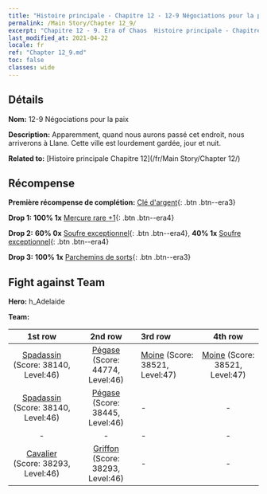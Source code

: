 ```yaml
---
title: "Histoire principale - Chapitre 12 - 12-9 Négociations pour la paix"
permalink: /Main Story/Chapter 12_9/
excerpt: "Chapitre 12 - 9. Era of Chaos  Histoire principale - Chapitre 12_9. 12-9 Négociations pour la paix"
last_modified_at: 2021-04-22
locale: fr
ref: "Chapter 12_9.md"
toc: false
classes: wide
---
```


## Détails

 **Nom:** 12-9 Négociations pour la paix

 **Description:** Apparemment, quand nous aurons passé cet endroit, nous arriverons à Llane. Cette ville est lourdement gardée, jour et nuit.

 **Related to:** [Histoire principale Chapitre 12](/fr/Main Story/Chapter 12/)

## Récompense

 **Première récompense de complétion:** [Clé d'argent](/ItemsFR/con_693/){: .btn .btn--era3}

 **Drop 1:** **100% 1x** [Mercure rare +1](/ItemsFR/mat_42/){: .btn .btn--era4}

 **Drop 2:** **60% 0x** [Soufre exceptionnel](/ItemsFR/mat_36/){: .btn .btn--era4}, **40% 1x** [Soufre exceptionnel](/ItemsFR/mat_36/){: .btn .btn--era4}

 **Drop 3:** **100% 1x** [Parchemins de sorts](/ItemsFR/con_694/){: .btn .btn--era3}


## Fight against Team
 **Hero:** h_Adelaide

 **Team:**


  | 1st row | 2nd row | 3rd row | 4th row |
  |:----:|:----:|:----|:----:|
  | [Spadassin](/fr/units/Swordsman/) (Score: 38140, Level:46)  | [Pégase](/fr/units/Pegasus/) (Score: 44774, Level:46)  | [Moine](/fr/units/Monk/) (Score: 38521, Level:47)  | [Moine](/fr/units/Monk/) (Score: 38521, Level:47)  |
  | [Spadassin](/fr/units/Swordsman/) (Score: 38140, Level:46)  | [Pégase](/fr/units/Pegasus/) (Score: 38445, Level:46)  | - | - |
  | - | - | - | - |
  | [Cavalier](/fr/units/Cavalier/) (Score: 38293, Level:46)  | [Griffon](/fr/units/Griffin/) (Score: 38293, Level:46)  | - | - |


